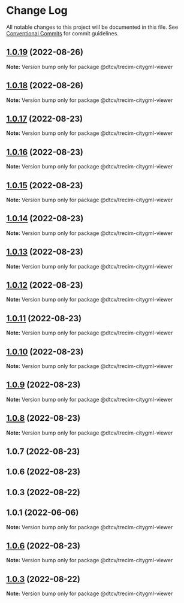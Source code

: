 # Change Log

All notable changes to this project will be documented in this file.
See [Conventional Commits](https://conventionalcommits.org) for commit guidelines.

## [1.0.19](https://github.com/paramountric/digitaltwincityviewer/compare/@dtcv/trecim-citygml-viewer@1.0.18...@dtcv/trecim-citygml-viewer@1.0.19) (2022-08-26)

**Note:** Version bump only for package @dtcv/trecim-citygml-viewer





## [1.0.18](https://github.com/paramountric/digitaltwincityviewer/compare/@dtcv/trecim-citygml-viewer@1.0.17...@dtcv/trecim-citygml-viewer@1.0.18) (2022-08-26)

**Note:** Version bump only for package @dtcv/trecim-citygml-viewer





## [1.0.17](https://github.com/paramountric/digitaltwincityviewer/compare/@dtcv/trecim-citygml-viewer@1.0.16...@dtcv/trecim-citygml-viewer@1.0.17) (2022-08-23)

**Note:** Version bump only for package @dtcv/trecim-citygml-viewer





## [1.0.16](https://github.com/paramountric/digitaltwincityviewer/compare/@dtcv/trecim-citygml-viewer@1.0.15...@dtcv/trecim-citygml-viewer@1.0.16) (2022-08-23)

**Note:** Version bump only for package @dtcv/trecim-citygml-viewer





## [1.0.15](https://github.com/paramountric/digitaltwincityviewer/compare/@dtcv/trecim-citygml-viewer@1.0.14...@dtcv/trecim-citygml-viewer@1.0.15) (2022-08-23)

**Note:** Version bump only for package @dtcv/trecim-citygml-viewer





## [1.0.14](https://github.com/paramountric/digitaltwincityviewer/compare/@dtcv/trecim-citygml-viewer@1.0.13...@dtcv/trecim-citygml-viewer@1.0.14) (2022-08-23)

**Note:** Version bump only for package @dtcv/trecim-citygml-viewer





## [1.0.13](https://github.com/paramountric/digitaltwincityviewer/compare/@dtcv/trecim-citygml-viewer@1.0.12...@dtcv/trecim-citygml-viewer@1.0.13) (2022-08-23)

**Note:** Version bump only for package @dtcv/trecim-citygml-viewer





## [1.0.12](https://github.com/paramountric/digitaltwincityviewer/compare/@dtcv/trecim-citygml-viewer@1.0.11...@dtcv/trecim-citygml-viewer@1.0.12) (2022-08-23)

**Note:** Version bump only for package @dtcv/trecim-citygml-viewer





## [1.0.11](https://github.com/paramountric/digitaltwincityviewer/compare/@dtcv/trecim-citygml-viewer@1.0.10...@dtcv/trecim-citygml-viewer@1.0.11) (2022-08-23)

**Note:** Version bump only for package @dtcv/trecim-citygml-viewer





## [1.0.10](https://github.com/paramountric/digitaltwincityviewer/compare/@dtcv/trecim-citygml-viewer@1.0.9...@dtcv/trecim-citygml-viewer@1.0.10) (2022-08-23)

**Note:** Version bump only for package @dtcv/trecim-citygml-viewer





## [1.0.9](https://github.com/paramountric/digitaltwincityviewer/compare/@dtcv/trecim-citygml-viewer@1.0.8...@dtcv/trecim-citygml-viewer@1.0.9) (2022-08-23)

**Note:** Version bump only for package @dtcv/trecim-citygml-viewer





## [1.0.8](https://github.com/paramountric/digitaltwincityviewer/compare/@dtcv/trecim-citygml-viewer@1.0.7...@dtcv/trecim-citygml-viewer@1.0.8) (2022-08-23)

**Note:** Version bump only for package @dtcv/trecim-citygml-viewer





## 1.0.7 (2022-08-23)



## 1.0.6 (2022-08-23)



## 1.0.3 (2022-08-22)



## 1.0.1 (2022-06-06)

**Note:** Version bump only for package @dtcv/trecim-citygml-viewer





## [1.0.6](https://github.com/paramountric/digitaltwincityviewer/compare/v1.0.5...v1.0.6) (2022-08-23)

**Note:** Version bump only for package @dtcv/trecim-citygml-viewer





## [1.0.3](https://github.com/paramountric/digitaltwincityviewer/compare/v1.0.2...v1.0.3) (2022-08-22)

**Note:** Version bump only for package @dtcv/trecim-citygml-viewer
